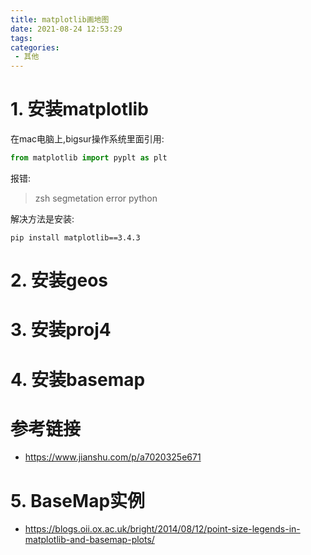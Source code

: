 ```yaml
---
title: matplotlib画地图
date: 2021-08-24 12:53:29
tags:
categories:
 - 其他
---
```


# 1. 安装matplotlib
在mac电脑上,bigsur操作系统里面引用:

```python
from matplotlib import pyplt as plt
```

报错:

> zsh segmetation error python

解决方法是安装:

```shell
pip install matplotlib==3.4.3
```

# 2. 安装geos

# 3. 安装proj4

# 4. 安装basemap

# 参考链接

- https://www.jianshu.com/p/a7020325e671

# 5. BaseMap实例

- https://blogs.oii.ox.ac.uk/bright/2014/08/12/point-size-legends-in-matplotlib-and-basemap-plots/

